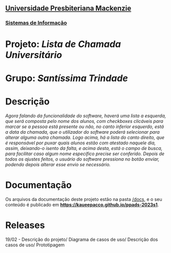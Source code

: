 <h2><a href= "https://www.mackenzie.br">Universidade Presbiteriana Mackenzie</a></h2>
<h3><a href= "https://www.mackenzie.br/graduacao/sao-paulo-higienopolis/sistemas-de-informacao">Sistemas de Informação</a></h3>

# Projeto: *Lista de Chamada Universitário*

# Grupo: *Santíssima Trindade*

# Descrição

*Agora falando da funcionalidade do software, haverá uma lista a esquerda, que será composta pelo nome dos alunos, com checkboxes clicáveis para marcar se a pessoa está presente ou não, no canto inferior esquerdo, está a data da chamada, que o utilizador do software poderá selecionar para alterar alguma outra chamada. Logo acima, há a lista do canto direito, que é responsável por puxar quais alunos estão com atestado naquele dia, assim, deixando-o isento da falta, e acima desta, está o campo de busca, para facilitar caso algum nome específico precise ser conferido. Depois de todos os ajustes feitos, o usuário do software pressiona no botão enviar, podendo depois alterar esse envio se necessário.*

# Documentação

Os arquivos da documentação deste projeto estão na pasta [/docs](/docs), e o seu conteúdo é publicado em **https://kaueepacco.github.io/ppads-2023s1**.

# Releases

19/02 - Descrição do projeto/ Diagrama de casos de uso/ Descrição dos casos de uso/ Prototipagem
